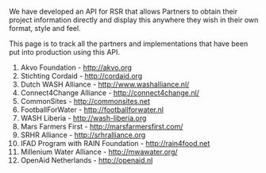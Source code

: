 We have developed an API for RSR that allows Partners to obtain their project information directly and display this anywhere they wish in their own format, style and feel.

This page is to track all the partners and implementations that have been put into production using this API.

1. Akvo Foundation - http://akvo.org
1. Stichting Cordaid - http://cordaid.org
1. Dutch WASH Alliance - http://www.washalliance.nl/
1. Connect4Change Alliance - http://connect4change.nl/
1. CommonSites - http://commonsites.net
1. FootballForWater - http://footballforwater.nl
1. WASH Liberia - http://wash-liberia.org
1. Mars Farmers First - http://marsfarmersfirst.com/
1. SRHR Alliance - http://srhralliance.org
1. IFAD Program with RAIN Foundation - http://rain4food.net
1. Millenium Water Alliance - http://mwawater.org/
1. OpenAid Netherlands - http://openaid.nl
